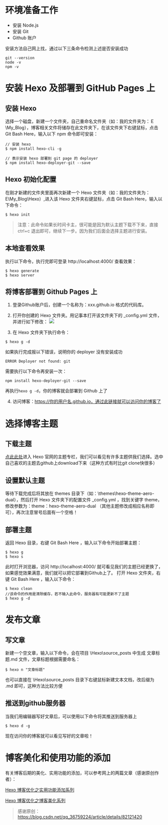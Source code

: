 # 环境准备工作
- 安装 Node.js
- 安装 Git
- Github 账户

安装方法自己网上找，通过以下三条命令检测上述是否安装成功
```
git --version
node -v
npm -v
```

# 安装 Hexo 及部署到 GitHub Pages 上
## 安装 Hexo
选择一个磁盘，新建一个文件夹，自己重命名文件夹（如：我的文件夹为：Ｅ\My_Blog），博客相关文件将储存在此文件夹下，在该文件夹下右键鼠标，点击 Git Bash Here，输入以下 npm 命令即可安装：
```
// 安装 hexo
$ npm install hexo-cli -g

// 表示安装 hexo 部署到 git page 的 deployer
$ npm install hexo-deployer-git --save
```

## Hexo 初始化配置
在刚才新建的文件夹里面再次新建一个 Hexo 文件夹（如：我的文件夹为：E\My_Blog\Hexo）,进入该 Hexo 文件夹右键鼠标，点击 Git Bash Here，输入以下命令：
```
$ hexo init
```

> 注意：此命令如果长时间卡主，很可能是因为默认主题下载不下来，直接ctrl+c 退出即可，继续下一步。因为我们后面会选择主题进行安装。

## 本地查看效果
执行以下命令，执行完即可登录 http://localhost:4000/ 查看效果：
```
$ hexo generate
$ hexo server
```

## 将博客部署到 Github Pages 上
1. 登录Github账户后，创建一个名称为：xxx.github.io 格式的代码库。

2. 打开你创建的 Hexo 文件夹。用记事本打开该文件夹下的 _config.yml 文件，并进行如下修改：
  ![](https://cdn.jsdelivr.net/gh/HelloAllenW/BlogAssets@latest/images/2020/10/103001.png)

3. 在 Hexo 文件夹下执行命令：
```
$ hexo g -d
```
如果执行完成报以下错误，说明你的 deployer 没有安装成功
```
ERROR Deployer not found: git
```
需要执行以下命令再安装一次：
```
npm install hexo-deployer-git --save
```
再执行``` hexo g -d ```，你的博客就会部署到 Github 上了

4. 访问博客：https://你的用户名.github.io，通过此链接就可以访问你的博客了

# 选择博客主题
## 下载主题
[点此此处](https://hexo.io/themes/)进入 Hexo 官网的主题专栏，我们可以看见有许多主题供我们选择。选中自己喜欢的主题去github上download下来（这种方式有时比git clone快很多）

## 设置默认主题
等待下载完成后将其放在 themes 目录下（如：\themes\hexo-theme-aero-dual），然后打开 Hexo 文件夹下的配置文件 _config.yml ，找到关键字 theme，修改参数为：theme：hexo-theme-aero-dual （其他主题修改成相应名称即可），再次注意冒号后面有一个空格！

## 部署主题
返回 Hexo 目录，右键 Git Bash Here ，输入以下命令开始部署主题：
```
$ hexo g
$ hexo s
```
此时打开浏览器，访问 http://localhost:4000/ 就可看见我们的主题已经更换了，如果感觉效果满意，我们就可以把它部署到Github上了。
打开 Hexo 文件夹，右键 Git Bash Here ，输入以下命令：
```
$ hexo clean  
//该命令的作用是清除缓存，若不输入此命令，服务器有可能更新不了主题
$ hexo g -d
```

# 发布文章
## 写文章
新建一个空文章，输入以下命令，会在项目 \Hexo\source\_posts 中生成 文章标题.md 文件，文章标题根据需要命名：
```
$ hexo n "文章标题"
```
也可以直接在 \Hexo\source\_posts 目录下右键鼠标新建文本文档，改后缀为 .md 即可，这种方法比较方便

## 推送到github服务器
当我们用编辑器写好文章后，可以使用以下命令将其推送到服务器上
```
$ hexo d -g
```
现在访问你的博客就可以看见写好的文章啦！

# 博客美化和使用功能的添加
有关博客后期的美化、实用功能的添加，可以参考网上的两篇文章（感谢原创作者）：

[Hexo 博客优化之实用功能添加系列](https://blog.csdn.net/qq_36759224/article/details/85010191)

[Hexo 博客优化之博客美化系列](https://blog.csdn.net/qq_36759224/article/details/85420403)

> 感谢原创：https://blog.csdn.net/qq_36759224/article/details/82121420